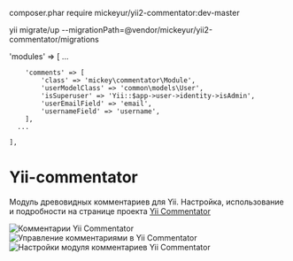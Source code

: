 composer.phar require mickeyur/yii2-commentator:dev-master

yii migrate/up --migrationPath=@vendor/mickeyur/yii2-commentator/migrations


   'modules' => [
      ...
      
        'comments' => [
            'class' => 'mickey\commentator\Module',
            'userModelClass' => 'common\models\User',
            'isSuperuser' => 'Yii::$app->user->identity->isAdmin',
            'userEmailField' => 'email',
            'usernameField' => 'username',
        ],
      ...
      
    ],

Yii-commentator
===============

Модуль древовидных комментариев для Yii. Настройка, использование и подробности на странице проекта <a href="http://zabolotskikh.com/yii/comments-module/">Yii Commentator</a>

<img src="http://zabolotskikh.com/wp-content/uploads/2014/07/comments-850x477.png" alt="Комментарии Yii Commentator">

<img src="http://zabolotskikh.com/wp-content/uploads/2014/07/comments_manage.png" alt="Управление комментариями в Yii Commentator">

<img src="http://zabolotskikh.com/wp-content/uploads/2014/07/comment_settings.png" alt="Настройки модуля комментариев Yii Commentator">
